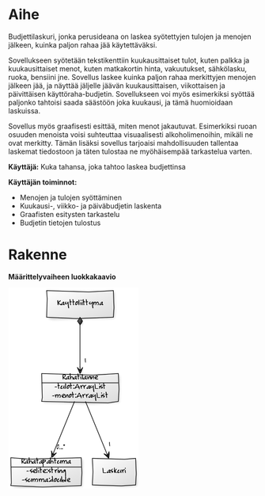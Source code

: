 # Aihe 
Budjettilaskuri, jonka perusideana on laskea syötettyjen tulojen ja menojen jälkeen, kuinka paljon rahaa jää käytettäväksi. 

Sovellukseen syötetään tekstikenttiin kuukausittaiset tulot, kuten palkka ja kuukausittaiset menot, kuten matkakortin hinta, vakuutukset, sähkölasku, ruoka, bensiini jne. Sovellus laskee kuinka paljon rahaa merkittyjen menojen jälkeen jää, ja näyttää jäljelle jäävän kuukausittaisen, viikottaisen ja päivittäisen käyttöraha-budjetin. Sovellukseen voi myös esimerkiksi syöttää paljonko tahtoisi saada säästöön joka kuukausi, ja tämä huomioidaan laskuissa. 

Sovellus myös graafisesti esittää, miten menot jakautuvat. Esimerkiksi ruoan osuuden menoista voisi suhteuttaa visuaalisesti alkoholimenoihin, mikäli ne ovat merkitty. Tämän lisäksi sovellus tarjoaisi mahdollisuuden tallentaa laskemat tiedostoon ja täten tulostaa ne myöhäisempää tarkastelua varten.

**Käyttäjä:** Kuka tahansa, joka tahtoo laskea budjettinsa 

**Käyttäjän toiminnot:**
* Menojen ja tulojen syöttäminen
* Kuukausi-, viikko- ja päiväbudjetin laskenta
* Graafisten esitysten tarkastelu
* Budjetin tietojen tulostus

# Rakenne

**Määrittelyvaiheen luokkakaavio**

![Nykyinen luokkakaavio](toinenLuokkakaavio.png)
